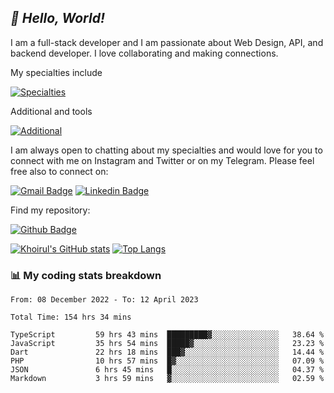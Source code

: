 ## _:wave: Hello, World!_

I am a full-stack developer and I am passionate about Web Design, API, and backend developer. I love collaborating and making connections.

My specialties include

[![Specialties](https://skillicons.dev/icons?i=php,laravel,javascript,react,vue,mysql,tailwind)](https://skillicons.dev)

Additional and tools

[![Additional](https://skillicons.dev/icons?i=bash,vscode,vite,webpack,vercel,git,github,gitlab)](https://skillicons.dev)

I am always open to chatting about my specialties and would love for you to connect with me on Instagram and Twitter or on my Telegram. Please feel free also to connect on:

[![Gmail Badge](https://img.shields.io/badge/-ahmusafir.khoirul@gmail.com-c14438?style=flat&logo=Gmail&logoColor=white&link=mailto:ahmusafir.khoirul@gmail.com)](mailto:ahmusafir.khoirul@gmail.com)
[![Linkedin Badge](https://img.shields.io/badge/-Ahmad_Musafir_Khoirul_Fattah-0072b1?style=flat&logo=Linkedin&logoColor=white&link=https://www.linkedin.com/in/ahmad-musafir-khoirul-fattah-26a53a207/)](https://www.linkedin.com/in/masmuss/)

Find my repository:

[![Github Badge](https://img.shields.io/badge/-masmuss-grey?style=flat&logo=github&logoColor=white&link=https://github.com/masmuss)](https://github.com/masmuss)

[![Khoirul's GitHub stats](https://github-readme-stats.vercel.app/api?username=masmuss&show_icons=true&include_all_commits=true&theme=transparent&layout=compact)](https://github.com/masmuss/github-readme-stats)
[![Top Langs](https://github-readme-stats.vercel.app/api/top-langs/?username=masmuss&theme=transparent&layout=compact)](https://github.com/masmuss/github-readme-stats)

### :bar_chart: My coding stats breakdown

<!--START_SECTION:waka-->

```text
From: 08 December 2022 - To: 12 April 2023

Total Time: 154 hrs 34 mins

TypeScript         59 hrs 43 mins  █████████▓░░░░░░░░░░░░░░░   38.64 %
JavaScript         35 hrs 54 mins  █████▓░░░░░░░░░░░░░░░░░░░   23.23 %
Dart               22 hrs 18 mins  ███▓░░░░░░░░░░░░░░░░░░░░░   14.44 %
PHP                10 hrs 57 mins  █▓░░░░░░░░░░░░░░░░░░░░░░░   07.09 %
JSON               6 hrs 45 mins   █░░░░░░░░░░░░░░░░░░░░░░░░   04.37 %
Markdown           3 hrs 59 mins   ▓░░░░░░░░░░░░░░░░░░░░░░░░   02.59 %
```

<!--END_SECTION:waka-->
